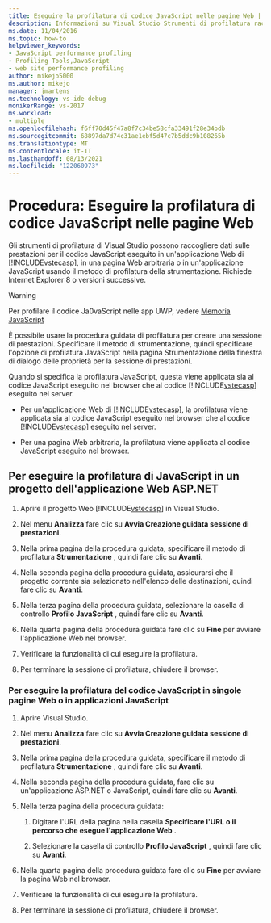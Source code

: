```yaml
---
title: Eseguire la profilatura di codice JavaScript nelle pagine Web | Microsoft Docs
description: Informazioni su Visual Studio Strumenti di profilatura raccogliere dati sulle prestazioni per il codice JavaScript usando il metodo di profilatura della strumentazione.
ms.date: 11/04/2016
ms.topic: how-to
helpviewer_keywords:
- JavaScript performance profiling
- Profiling Tools,JavaScript
- web site performance profiling
author: mikejo5000
ms.author: mikejo
manager: jmartens
ms.technology: vs-ide-debug
monikerRange: vs-2017
ms.workload:
- multiple
ms.openlocfilehash: f6ff70d45f47a8f7c34be58cfa33491f28e34bdb
ms.sourcegitcommit: 68897da7d74c31ae1ebf5d47c7b5ddc9b108265b
ms.translationtype: MT
ms.contentlocale: it-IT
ms.lasthandoff: 08/13/2021
ms.locfileid: "122060973"
---
```

# <a name="how-to-profile-javascript-code-in-web-pages"></a>Procedura: Eseguire la profilatura di codice JavaScript nelle pagine Web

Gli strumenti di profilatura di Visual Studio possono raccogliere dati sulle prestazioni per il codice JavaScript eseguito in un'applicazione Web di [!INCLUDE[vstecasp](../code-quality/includes/vstecasp_md.md)], in una pagina Web arbitraria o in un'applicazione JavaScript usando il metodo di profilatura della strumentazione. Richiede Internet Explorer 8 o versioni successive.

> [!WARNING]
> Per profilare il codice Ja0vaScript nelle app UWP, vedere [Memoria JavaScript](../profiling/javascript-memory.md)

È possibile usare la procedura guidata di profilatura per creare una sessione di prestazioni. Specificare il metodo di strumentazione, quindi specificare l'opzione di profilatura JavaScript nella pagina Strumentazione della finestra di dialogo delle proprietà per la sessione di prestazioni.

Quando si specifica la profilatura JavaScript, questa viene applicata sia al codice JavaScript eseguito nel browser che al codice [!INCLUDE[vstecasp](../code-quality/includes/vstecasp_md.md)] eseguito nel server.

- Per un'applicazione Web di [!INCLUDE[vstecasp](../code-quality/includes/vstecasp_md.md)], la profilatura viene applicata sia al codice JavaScript eseguito nel browser che al codice [!INCLUDE[vstecasp](../code-quality/includes/vstecasp_md.md)] eseguito nel server.

- Per una pagina Web arbitraria, la profilatura viene applicata al codice JavaScript eseguito nel browser.

## <a name="to-profile-javascript-in-an-aspnet-web-application-project"></a>Per eseguire la profilatura di JavaScript in un progetto dell'applicazione Web ASP.NET

1. Aprire il progetto Web [!INCLUDE[vstecasp](../code-quality/includes/vstecasp_md.md)] in Visual Studio.

2. Nel menu **Analizza** fare clic su **Avvia Creazione guidata sessione di prestazioni**.

3. Nella prima pagina della procedura guidata, specificare il metodo di profilatura **Strumentazione** , quindi fare clic su **Avanti**.

4. Nella seconda pagina della procedura guidata, assicurarsi che il progetto corrente sia selezionato nell'elenco delle destinazioni, quindi fare clic su **Avanti**.

5. Nella terza pagina della procedura guidata, selezionare la casella di controllo **Profilo JavaScript** , quindi fare clic su **Avanti**.

6. Nella quarta pagina della procedura guidata fare clic su **Fine** per avviare l'applicazione Web nel browser.

7. Verificare la funzionalità di cui eseguire la profilatura.

8. Per terminare la sessione di profilatura, chiudere il browser.

### <a name="to-profile-javascript-in-individual-web-pages-or-a-javascript-applications"></a>Per eseguire la profilatura del codice JavaScript in singole pagine Web o in applicazioni JavaScript

1. Aprire Visual Studio.

2. Nel menu **Analizza** fare clic su **Avvia Creazione guidata sessione di prestazioni**.

3. Nella prima pagina della procedura guidata, specificare il metodo di profilatura **Strumentazione** , quindi fare clic su **Avanti**.

4. Nella seconda pagina della procedura guidata, fare clic su un'applicazione ASP.NET o JavaScript, quindi fare clic su **Avanti**.

5. Nella terza pagina della procedura guidata:

    1. Digitare l'URL della pagina nella casella **Specificare l'URL o il percorso che esegue l'applicazione Web** .

    2. Selezionare la casella di controllo **Profilo JavaScript** , quindi fare clic su **Avanti**.

6. Nella quarta pagina della procedura guidata fare clic su **Fine** per avviare la pagina Web nel browser.

7. Verificare la funzionalità di cui eseguire la profilatura.

8. Per terminare la sessione di profilatura, chiudere il browser.
